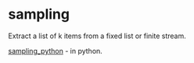 # sampling

Extract a list of k items from a fixed list or finite stream.

<a href="sampling-python">sampling_python</a> - in python.
 